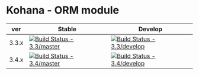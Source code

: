 # Kohana - ORM module

| ver   | Stable                                                                                                                     | Develop                                                                                                                      |
|-------|----------------------------------------------------------------------------------------------------------------------------|------------------------------------------------------------------------------------------------------------------------------|
| 3.3.x | [![Build Status - 3.3/master](https://travis-ci.org/kohana/orm.svg?branch=3.3%2Fmaster)](https://travis-ci.org/kohana/orm) | [![Build Status - 3.3/develop](https://travis-ci.org/kohana/orm.svg?branch=3.3%2Fdevelop)](https://travis-ci.org/kohana/orm) |
| 3.4.x | [![Build Status - 3.4/master](https://travis-ci.org/kohana/orm.svg?branch=3.4%2Fmaster)](https://travis-ci.org/kohana/orm) | [![Build Status - 3.4/develop](https://travis-ci.org/kohana/orm.svg?branch=3.4%2Fdevelop)](https://travis-ci.org/kohana/orm) |

